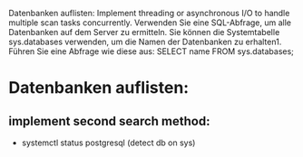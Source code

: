 Datenbanken auflisten:
Implement threading or asynchronous I/O to handle multiple scan tasks concurrently.
Verwenden Sie eine SQL-Abfrage, um alle Datenbanken auf dem Server zu ermitteln. Sie können die Systemtabelle sys.databases verwenden, um die Namen der Datenbanken zu erhalten1.
Führen Sie eine Abfrage wie diese aus:
SELECT name FROM sys.databases;

# Datenbanken auflisten:

## implement second search method:


- systemctl status postgresql (detect db on sys)